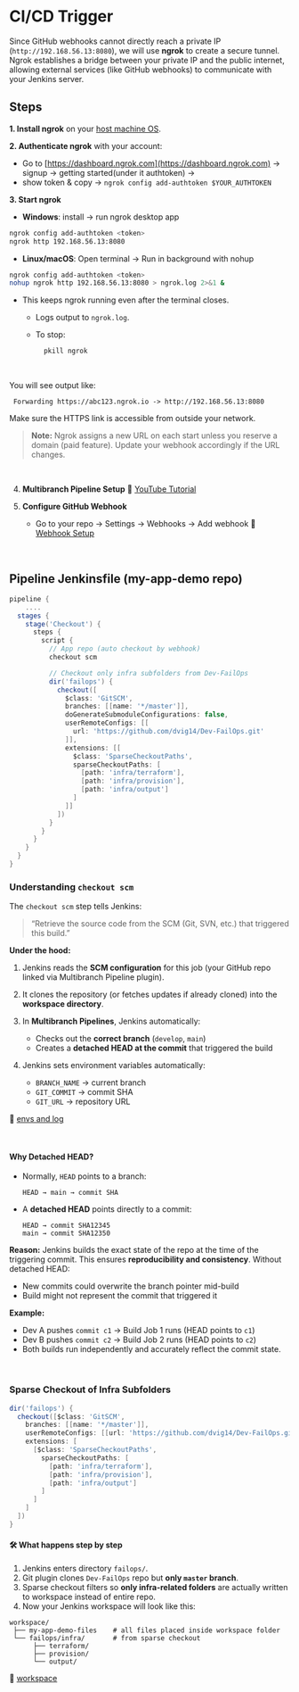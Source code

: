 # **CI/CD Trigger**

Since GitHub webhooks cannot directly reach a private IP (`http://192.168.56.13:8080`), we will use **ngrok** to create a secure tunnel. Ngrok establishes a bridge between your private IP and the public internet, allowing external services (like GitHub webhooks) to communicate with your Jenkins server.


## **Steps**

**1. Install ngrok** on your [host machine OS](https://ngrok.com/downloads/windows).

**2. Authenticate ngrok** with your account:

  * Go to [https://dashboard.ngrok.com](https://dashboard.ngrok.com) → signup → getting started(under it authtoken) →
  * show token & copy → `ngrok config add-authtoken $YOUR_AUTHTOKEN`

**3. Start ngrok**

* **Windows**: install → run ngrok desktop app
```bash
ngrok config add-authtoken <token>
ngrok http 192.168.56.13:8080
```

* **Linux/macOS**: Open terminal → Run in background with nohup
```bash
ngrok config add-authtoken <token>
nohup ngrok http 192.168.56.13:8080 > ngrok.log 2>&1 &
```
* This keeps ngrok running even after the terminal closes.
  * Logs output to `ngrok.log`.
  * To stop:

    ```bash
      pkill ngrok
    ```

<br>

You will see output like:

  ```
   Forwarding https://abc123.ngrok.io -> http://192.168.56.13:8080
  ```

Make sure the HTTPS link is accessible from outside your network.

> **Note:** Ngrok assigns a new URL on each start unless you reserve a domain (paid feature). Update your webhook accordingly if the URL changes.

<br>

4. **Multibranch Pipeline Setup** 📸
  [YouTube Tutorial](https://www.youtube.com/watch?v=K0cXljOGTS4)

5. **Configure GitHub Webhook**

   * Go to your repo → Settings → Webhooks → Add webhook
     📸 [Webhook Setup](https://www.youtube.com/watch?v=THGdNuX9bEo)

<br>

## **Pipeline Jenkinsfile (my-app-demo repo)**

```groovy
pipeline {
    ....
  stages {
    stage('Checkout') {
      steps {
        script {
          // App repo (auto checkout by webhook)
          checkout scm

          // Checkout only infra subfolders from Dev-FailOps
          dir('failops') {
            checkout([
              $class: 'GitSCM',
              branches: [[name: '*/master']],
              doGenerateSubmoduleConfigurations: false,
              userRemoteConfigs: [[
                url: 'https://github.com/dvig14/Dev-FailOps.git'
              ]],
              extensions: [[
                $class: 'SparseCheckoutPaths',
                sparseCheckoutPaths: [
                  [path: 'infra/terraform'],
                  [path: 'infra/provision'],
                  [path: 'infra/output']
                ]
              ]]
            ])
          }                                       
        }
      }
    }
  }
}
```

### **Understanding `checkout scm`**

The `checkout scm` step tells Jenkins:

> “Retrieve the source code from the SCM (Git, SVN, etc.) that triggered this build.”

**Under the hood:**

1. Jenkins reads the **SCM configuration** for this job (your GitHub repo linked via Multibranch Pipeline plugin).
2. It clones the repository (or fetches updates if already cloned) into the **workspace directory**.
3. In **Multibranch Pipelines**, Jenkins automatically:

   * Checks out the **correct branch** (`develop`, `main`)
   * Creates a **detached HEAD at the commit** that triggered the build
4. Jenkins sets environment variables automatically:

   * `BRANCH_NAME` → current branch
   * `GIT_COMMIT` → commit SHA
   * `GIT_URL` → repository URL

📸 [envs and log](./assets/envs.png)

<br>

#### **Why Detached HEAD?**

* Normally, `HEAD` points to a branch:

  ```
  HEAD → main → commit SHA
  ```
* A **detached HEAD** points directly to a commit:

  ```
  HEAD → commit SHA12345
  main → commit SHA12350
  ```

**Reason:**
Jenkins builds the exact state of the repo at the time of the triggering commit. This ensures **reproducibility and consistency**. Without detached HEAD:

* New commits could overwrite the branch pointer mid-build
* Build might not represent the commit that triggered it

**Example:**

* Dev A pushes `commit c1` → Build Job 1 runs (HEAD points to `c1`)
* Dev B pushes `commit c2` → Build Job 2 runs (HEAD points to `c2`)
* Both builds run independently and accurately reflect the commit state.

<br>

### **Sparse Checkout of Infra Subfolders**

```groovy
dir('failops') {
  checkout([$class: 'GitSCM',
    branches: [[name: '*/master']],
    userRemoteConfigs: [[url: 'https://github.com/dvig14/Dev-FailOps.git']],
    extensions: [
      [$class: 'SparseCheckoutPaths',
        sparseCheckoutPaths: [
          [path: 'infra/terraform'],
          [path: 'infra/provision'],
          [path: 'infra/output']
        ]
      ]
    ]       
  ])        
}
```

#### 🛠 What happens step by step

1. Jenkins enters directory `failops/`.
2. Git plugin clones `Dev-FailOps` repo but **only `master` branch**.
3. Sparse checkout filters so **only infra-related folders** are actually written to workspace instead of entire repo.
4. Now your Jenkins workspace will look like this:

```
workspace/
 ├── my-app-demo-files    # all files placed inside workspace folder
 └── failops/infra/       # from sparse checkout
      ├── terraform/
      ├── provision/
      └── output/
```
📸 [workspace](./assets/jenkins_workspace.png)


